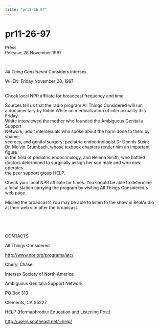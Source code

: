 ```yaml
---
title: "pr11-26-97"
---
```


# pr11-26-97

  
 Press  
Release: 26 November 1997  
  
  
&nbsp;  
  


_All Thing Considered_ Considers Intersex  
  


WHEN: Friday November 28, 1997  
  
&nbsp;&nbsp;&nbsp;&nbsp;&nbsp;&nbsp;&nbsp;&nbsp;&nbsp;&nbsp;&nbsp;&nbsp;  
Check local NPR affiliate for broadcast frequency and time  
  


Sources tell us that the radio program All Things Considered will run  
a documentary by Robin White on medicalization of intersexuality this Friday.  
White interviewed the mother who founded the Ambiguous Genitalia Support  
Network; adult intersexuals who spoke about the harm done to them by shame,  
secrecy, and genital surgery; pediatric endocrinologist Dr Dennis Stein;  
Dr. Melvin Grumbach, whose texbook chapters render him an important figure  
in the field of pediatric endocrinology, and Helena Smith, who battled  
doctors determined to surgically assign her son male and who now operates  
the peer support group HELP.  
  


Check your local NPR affiliate for times. You should be able to determine  
a local station carrying the program by visiting All Things Considered's  
web page.  
  


Missed the broadcast? You may be able to listen to the show in RealAudio  
at their web site after the broadcast.  
  
&nbsp;  
  
&nbsp;  
  


CONTACTS  
  


All Things Considered  
  
http://www.npr.org/programs/atc/  
  


Cheryl Chase  
  
Intersex Society of North America  
  
  
  


Ambiguous Genitalia Support Network  
  
PO Box 313  
  
Clements, CA 95227  
  


HELP (Hermaphrodite Education and Listening Post)  
  
http://users.southeast.net/~help/  
  


###  
  
&nbsp;  
  
&nbsp;  
  
&nbsp;  
  
&nbsp;